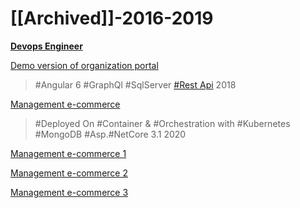# [[Archived]]-2016-2019

**[Devops Engineer](../devops/Devops.md)**

<a href="https://www.aparat.com/v/oFXJQ" target="_blank">Demo version of organization portal</a>
>
> #Angular 6
> #GraphQl
> #SqlServer
> [#Rest Api](https://arman-riazi-science.medium.com/summary-soap-vs-rest-636edb436844)
> 2018


<a href="https://www.aparat.com/v/1nJOd" target="_blank">Management e-commerce</a>
>
> #Deployed On #Container & #Orchestration with #Kubernetes
> #MongoDB
> #Asp.#NetCore 3.1
> 2020

<a href="https://www.aparat.com/v/PIyou" target="_blank">Management e-commerce 1</a>

<a href="https://www.aparat.com/v/btoke" target="_blank">Management e-commerce 2</a>


<a href="https://www.aparat.com/v/d38zR" target="_blank">Management e-commerce 3</a>

 